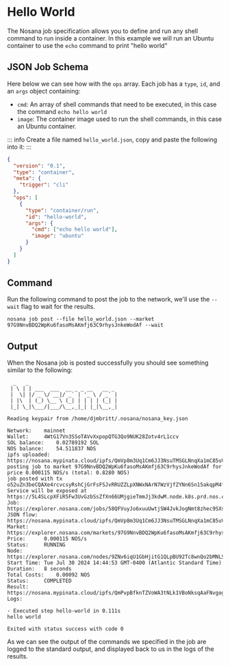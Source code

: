 
# Hello World

The Nosana job specification allows you to define and run any shell command to run inside a container.
In this example we will run an Ubuntu container to use the `echo` command to print "hello world"

## JSON Job Schema

Here below we can see how with the `ops` array.
Each job has a `type`, `id`, and an `args` object containing:
- `cmd`: An array of shell commands that need to be executed, in this case the command `echo hello world`
- `image`: The container image used to run the shell commands, in this case an Ubuntu container.

::: info
Create a file named `hello_world.json`, copy and paste the following into it:
:::

```json
{
  "version": "0.1",
  "type": "container",
  "meta": {
    "trigger": "cli"
  },
  "ops": [
    {
      "type": "container/run",
      "id": "hello-world",
      "args": {
        "cmd": ["echo hello world"],
        "image": "ubuntu"
      }
    }
  ]
}
```

## Command

Run the following command to post the job to the network, we'll use the `--wait` flag to wait for the results.

```sh:no-line-numbers
nosana job post --file hello_world.json --market 97G9NnvBDQ2WpKu6fasoMsAKmfj63C9rhysJnkeWodAf --wait
```

## Output

When the Nosana job is posted successfully you should see something similar to the following:

```sh:no-line-numbers
  _   _
 | \ | | ___  ___  __ _ _ __   __ _
 |  \| |/ _ \/ __|/ _` | '_ \ / _` |
 | |\  | (_) \__ \ (_| | | | | (_| |
 |_| \_|\___/|___/\__,_|_| |_|\__,_|

Reading keypair from /home/djmbritt/.nosana/nosana_key.json

Network:	mainnet
Wallet:		4WtG17Vn3SSoTAVvXxpopQTG3Qo9NUK28Zotv4rL1ccv
SOL balance:	0.02789192 SOL
NOS balance:	54.511837 NOS
ipfs uploaded:	https://nosana.mypinata.cloud/ipfs/QmVp8m3Uq1Cm6JJ3NsuTMSGLNnqXa1mC85uV7YxBREQ78p
posting job to market 97G9NnvBDQ2WpKu6fasoMsAKmfj63C9rhysJnkeWodAf for price 0.000115 NOS/s (total: 0.8280 NOS)
job posted with tx o52uZn3beCQAXe4rcvcsyRshCjGrFsFSJvRRUZZLpXNWxNArN7WzVjfZYNn6Sn15akqpM4fc4c45s7vxd49SAzK!
Service will be exposed at https://5L4SLcpXFiR5Fw3UvGzbSsZfXn66UMjgieTmmJj3kdwM.node.k8s.prd.nos.ci
Job:		https://explorer.nosana.com/jobs/58QFVuyJo6xuuUwtjSW4JvkJogNmt8zhec9SXsWW3mLr
JSON flow:	https://nosana.mypinata.cloud/ipfs/QmVp8m3Uq1Cm6JJ3NsuTMSGLNnqXa1mC85uV7YxBREQ78p
Market:		https://explorer.nosana.com/markets/97G9NnvBDQ2WpKu6fasoMsAKmfj63C9rhysJnkeWodAf
Price:		0.000115 NOS/s
Status:		RUNNING
Node:		https://explorer.nosana.com/nodes/9ZNv6iqU1GbHjitG1QLpBU92Tc8wnQo2bMNLSZcDwkXA
Start Time:	Tue Jul 30 2024 14:44:53 GMT-0400 (Atlantic Standard Time)
Duration:	8 seconds
Total Costs:	0.00092 NOS
Status:		COMPLETED
Result:		https://nosana.mypinata.cloud/ipfs/QmPvpBfknTZVoWA3tNLk1VBoNksqAaFNvgogDAhkccPchS
Logs:

- Executed step hello-world in 0.111s
hello world

Exited with status success with code 0
```

As we can see the output of the commands we specified in the job are logged to the standard output, and displayed back to us in the logs of the results.

